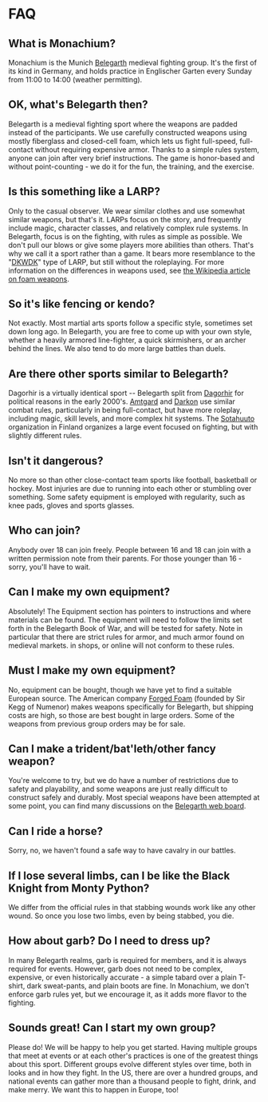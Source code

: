 # FAQ
## What is Monachium? 
Monachium is the Munich [Belegarth](https://www.belegarth.com) medieval fighting group. 
It's the first of its kind in Germany, and holds practice in Englischer Garten every Sunday from 11:00 to 14:00 (weather permitting).

## OK, what's Belegarth then?
Belegarth is a medieval fighting sport where the weapons are padded instead of the participants. We use carefully constructed weapons using mostly fiberglass and closed-cell foam, which lets us fight full-speed, full-contact without requiring expensive armor. Thanks to a simple rules system,  anyone can join after very brief instructions. The game is honor-based and without point-counting - we do it for the fun, the training, and the exercise.

## Is this something like a LARP?
Only to the casual observer.  We wear similar clothes and use somewhat similar weapons, but that's it.  LARPs focus on the
story, and frequently include magic, character classes, and relatively complex rule systems.  In Belegarth, focus is on the
fighting, with rules as simple as possible. We don't pull our blows or give some players more abilities than others. That's
why we call it a sport rather than a game. It bears more resemblance to the "[DKWDK](http://www.larpwiki.de/Regeln/DKWDK)"
type of LARP, but still without the roleplaying. For more information on the differences in weapons used, see [the
Wikipedia article on foam weapons](http://en.wikipedia.org/wiki/Foam_weapon).

## So it's like fencing or kendo?
Not exactly. Most martial arts sports follow a specific style, sometimes set down long ago. In Belegarth, you are free to come up with your own style, whether a heavily armored line-fighter, a quick skirmishers, or an archer behind the lines. We also tend to do more large battles than duels.

## Are there other sports similar to Belegarth?
Dagorhir is a virtually identical sport -- Belegarth split from [Dagorhir](http://www.dagorhir.com) for political reasons 
in the early 2000's. [Amtgard](http://www.amtgardinc.com/) and [Darkon](http://www.darkon.org/) use similar combat rules, particularly in being full-contact, but have more 
roleplay, including magic, skill levels, and more complex hit systems. The [Sotahuuto](http://sotahuuto.fi/)
organization in Finland organizes a large event focused on fighting, but with slightly different rules.

## Isn't it dangerous? 
No more so than other close-contact team sports like football, basketball or hockey.  Most injuries are due to running into each other or stumbling over something. Some safety equipment is employed with regularity, such as knee pads, gloves and sports glasses.

## Who can join?
Anybody over 18 can join freely. People between 16 and 18 can join with a written permission note from their parents. For those younger than 16 - sorry, you'll have to wait.

## Can I make my own equipment?
Absolutely! The Equipment section has pointers to instructions and where materials can be found. The equipment will need to follow the limits set forth in the Belegarth Book of War, and will be tested for safety. Note in particular that there are strict rules for armor, and much armor found on medieval markets. in shops, or online will not conform to these rules.

## Must I make my own equipment?
No, equipment can be bought, though we have yet to find a suitable European source. The American company [Forged Foam](https://www.forgedfoam.omc)
(founded by Sir Kegg of Numenor) makes weapons specifically for Belegarth, but shipping costs are high, so those are best
bought in large orders. Some of the weapons from previous group orders may be for sale.

##  Can I make a trident/bat'leth/other fancy weapon?
You're welcome to try, but we do have a number of restrictions due to safety and playability, and some weapons are just really
difficult to construct safely and durably. Most special weapons have been attempted at some point, you can find many
discussions on the [Belegarth web board](http://board.belegarth.com/viewforum.php?f=4&sid=20d960cfa236f6517588ea060592a172).

## Can I ride a horse?
Sorry, no, we haven't found a safe way to have cavalry in our battles.

## If I lose several limbs, can I be like the Black Knight from Monty Python?
We differ from the official rules in that stabbing wounds work like any other wound. So once you lose two limbs, even
by being stabbed, you die. 

## How about garb? Do I need to dress up?
In many Belegarth realms, garb is required for members, and it is always required for events. However, garb does not need
to be complex, expensive, or even historically accurate - a simple tabard over a plain T-shirt, dark sweat-pants, and
plain boots are fine. In Monachium, we don't enforce garb rules yet, but we encourage it, as it adds more flavor to the
fighting.

## Sounds great! Can I start my own group?
Please do! We will be happy to help you get started. Having multiple groups that meet at events
or at each other's practices is one of the greatest things about this sport. Different groups evolve different styles
over time, both in looks and in how they fight. In the US, there are over a hundred groups, and national events
can gather more than a thousand people to fight, drink, and make merry. We want this to happen in Europe, too!
